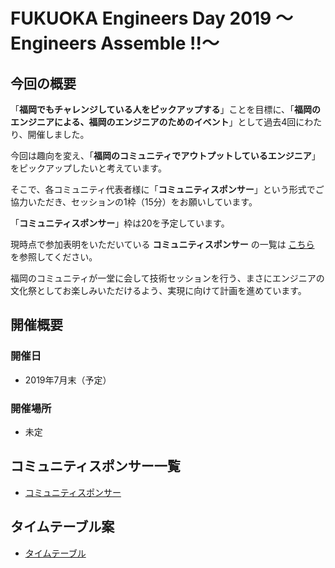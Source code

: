 # FUKUOKA Engineers Day 2019 〜Engineers Assemble !!〜

## 今回の概要

「**福岡でもチャレンジしている人をピックアップする**」ことを目標に、「**福岡のエンジニアによる、福岡のエンジニアのためのイベント**」として過去4回にわたり、開催しました。

今回は趣向を変え、「**福岡のコミュニティでアウトプットしているエンジニア**」をピックアップしたいと考えています。

そこで、各コミュニティ代表者様に「**コミュニティスポンサー**」という形式でご協力いただき、セッションの1枠（15分）をお願いしています。

「**コミュニティスポンサー**」枠は20を予定しています。

現時点で参加表明をいただいている **コミュニティスポンサー** の一覧は [こちら](https://github.com/kongmingstrap/FUKUOKA-Engineers-Day-2019-Summer/blob/master/CommunitySponsor.md) を参照してください。

福岡のコミュニティが一堂に会して技術セッションを行う、まさにエンジニアの文化祭としてお楽しみいただけるよう、実現に向けて計画を進めています。

## 開催概要
### 開催日

- 2019年7月末（予定） 

### 開催場所

- 未定 

## コミュニティスポンサー一覧

- [コミュニティスポンサー](https://github.com/kongmingstrap/FUKUOKA-Engineers-Day-2019-Summer/blob/master/CommunitySponsor.md)

## タイムテーブル案

- [タイムテーブル](https://github.com/kongmingstrap/FUKUOKA-Engineers-Day-2019-Summer/blob/master/TimeTable.md)

